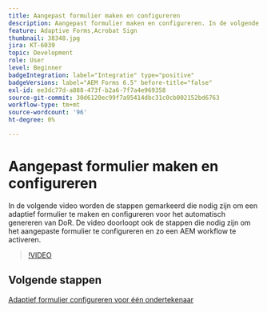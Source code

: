```yaml
---
title: Aangepast formulier maken en configureren
description: Aangepast formulier maken en configureren. In de volgende video worden de stappen gemarkeerd die nodig zijn om een adaptief formulier te maken en configureren voor het automatisch genereren van DoR. De video doorloopt ook de stappen die nodig zijn om het aangepaste formulier te configureren en zo een AEM workflow te activeren.
feature: Adaptive Forms,Acrobat Sign
thumbnail: 38348.jpg
jira: KT-6039
topic: Development
role: User
level: Beginner
badgeIntegration: label="Integratie" type="positive"
badgeVersions: label="AEM Forms 6.5" before-title="false"
exl-id: ee3dc77d-a888-473f-b2a6-7f7a4e969358
source-git-commit: 30d6120ec99f7a95414dbc31c0cb002152bd6763
workflow-type: tm+mt
source-wordcount: '96'
ht-degree: 0%

---
```


# Aangepast formulier maken en configureren

In de volgende video worden de stappen gemarkeerd die nodig zijn om een adaptief formulier te maken en configureren voor het automatisch genereren van DoR. De video doorloopt ook de stappen die nodig zijn om het aangepaste formulier te configureren en zo een AEM workflow te activeren.

>[!VIDEO](https://video.tv.adobe.com/v/38348?quality=12&learn=on)

## Volgende stappen

[Adaptief formulier configureren voor één ondertekenaar](./configure-adaptive-form-for-single-signer.md)
